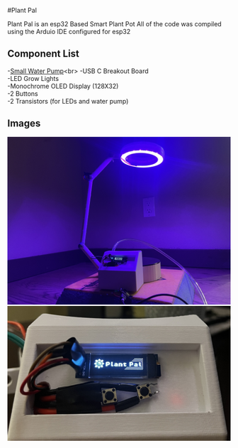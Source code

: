 #Plant Pal

Plant Pal is an esp32 Based Smart Plant Pot
All of the code was compiled using the Arduio IDE configured for esp32

## Component List

-[Small Water Pump]([https://pip.pypa.io/en/stable/](https://ae01.alicdn.com/kf/S13d096682cce42adb18643b46f7653ebq.jpg_640x640Q90.jpg_.webp)https://ae01.alicdn.com/kf/S13d096682cce42adb18643b46f7653ebq.jpg_640x640Q90.jpg_.webp)<br>
-USB C Breakout Board<br>
-LED Grow Lights<br>
-Monochrome OLED Display (128X32)<br>
-2 Buttons<br>
-2 Transistors (for LEDs and water pump)<be>

## Images
![Images2](https://github.com/deaboss/PlantPal/blob/main/IMG_9289.JPG)
![Image1](https://github.com/deaboss/PlantPal/blob/main/20230605_064401524_iOS.jpg)
